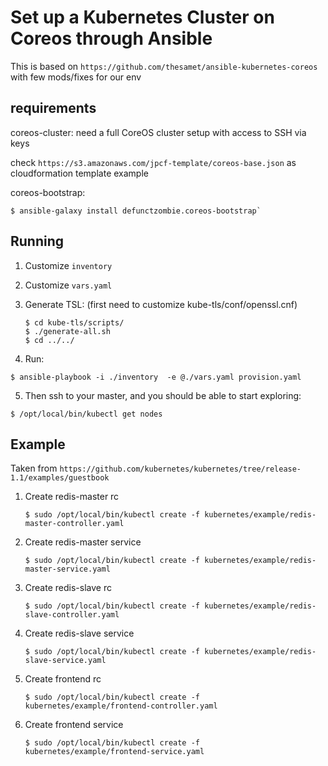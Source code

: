 Set up a Kubernetes Cluster on Coreos through Ansible
========================================================================

This is based on `https://github.com/thesamet/ansible-kubernetes-coreos` with few mods/fixes for our env


requirements
------------
coreos-cluster: need a full CoreOS cluster setup with access to SSH via keys

check `https://s3.amazonaws.com/jpcf-template/coreos-base.json` as cloudformation template example

coreos-bootstrap:

```
$ ansible-galaxy install defunctzombie.coreos-bootstrap`
```

Running
-------
1. Customize `inventory`

2. Customize `vars.yaml`

3. Generate TSL: (first need to customize kube-tls/conf/openssl.cnf)
   ```
   $ cd kube-tls/scripts/
   $ ./generate-all.sh
   $ cd ../../
   ```

4. Run:
```
$ ansible-playbook -i ./inventory  -e @./vars.yaml provision.yaml
```

5. Then ssh to your master, and you should be able to start exploring:
```
$ /opt/local/bin/kubectl get nodes
```

Example
-------
Taken from `https://github.com/kubernetes/kubernetes/tree/release-1.1/examples/guestbook`

1. Create redis-master rc
   ```
   $ sudo /opt/local/bin/kubectl create -f kubernetes/example/redis-master-controller.yaml
   ```

2. Create redis-master service
   ```
   $ sudo /opt/local/bin/kubectl create -f kubernetes/example/redis-master-service.yaml
   ```

3. Create redis-slave rc
   ```
   $ sudo /opt/local/bin/kubectl create -f kubernetes/example/redis-slave-controller.yaml
   ```

4. Create redis-slave service
   ```
   $ sudo /opt/local/bin/kubectl create -f kubernetes/example/redis-slave-service.yaml
   ```

4. Create frontend rc
   ```
   $ sudo /opt/local/bin/kubectl create -f kubernetes/example/frontend-controller.yaml
   ```

5. Create frontend service
   ```
   $ sudo /opt/local/bin/kubectl create -f kubernetes/example/frontend-service.yaml
   ```
